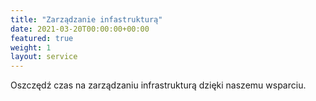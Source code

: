 ```yaml
---
title: "Zarządzanie infastrukturą"
date: 2021-03-20T00:00:00+00:00
featured: true
weight: 1
layout: service
---
```


Oszczędź czas na zarządzaniu infrastrukturą dzięki naszemu wsparciu.
